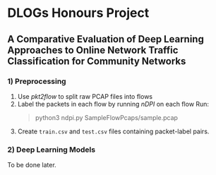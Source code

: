 # DLOGs Honours Project 
## A Comparative Evaluation of Deep Learning Approaches to Online Network Traffic Classification for Community Networks

### 1) Preprocessing

1. Use *pkt2flow* to split raw PCAP files into flows
2. Label the packets in each flow by running *nDPI* on each flow
    Run:
    > python3 ndpi.py SampleFlowPcaps/sample.pcap  
3. Create `train.csv` and `test.csv` files containing packet-label pairs.

### 2) Deep Learning Models

To be done later.